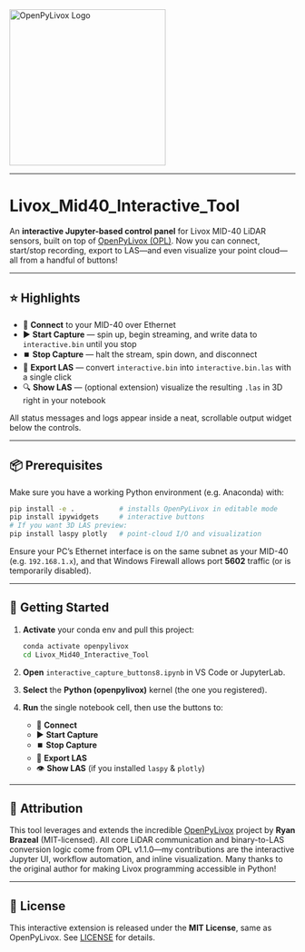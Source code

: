 <img width="275px" src="./images/OPL_logo2_sm.png" alt="OpenPyLivox Logo">

<hr>

# Livox\_Mid40\_Interactive\_Tool

An **interactive Jupyter-based control panel** for Livox MID-40 LiDAR sensors, built on top of [OpenPyLivox (OPL)](https://github.com/ryan-brazeal-ufl/OpenPyLivox). Now you can connect, start/stop recording, export to LAS—and even visualize your point cloud—all from a handful of buttons!

---

## ⭐ Highlights

* 🔌 **Connect** to your MID-40 over Ethernet
* ▶️ **Start Capture** — spin up, begin streaming, and write data to `interactive.bin` until you stop
* ⏹️ **Stop Capture** — halt the stream, spin down, and disconnect
* 📁 **Export LAS** — convert `interactive.bin` into `interactive.bin.las` with a single click
* 🔍 **Show LAS** — (optional extension) visualize the resulting `.las` in 3D right in your notebook

All status messages and logs appear inside a neat, scrollable output widget below the controls.

---

## 📦 Prerequisites

Make sure you have a working Python environment (e.g. Anaconda) with:

```bash
pip install -e .           # installs OpenPyLivox in editable mode
pip install ipywidgets     # interactive buttons
# If you want 3D LAS preview:
pip install laspy plotly   # point-cloud I/O and visualization
```

Ensure your PC’s Ethernet interface is on the same subnet as your MID-40 (e.g. `192.168.1.x`), and that Windows Firewall allows port **5602** traffic (or is temporarily disabled).

---

## 🚀 Getting Started

1. **Activate** your conda env and pull this project:

   ```bash
   conda activate openpylivox
   cd Livox_Mid40_Interactive_Tool
   ```
2. **Open** `interactive_capture_buttons8.ipynb` in VS Code or JupyterLab.
3. **Select** the **Python (openpylivox)** kernel (the one you registered).
4. **Run** the single notebook cell, then use the buttons to:

   * 🔌 **Connect**
   * ▶️ **Start Capture**
   * ⏹️ **Stop Capture**
   * 📁 **Export LAS**
   * 👁️ **Show LAS** (if you installed `laspy` & `plotly`)

---

## 📑 Attribution

This tool leverages and extends the incredible [OpenPyLivox](https://github.com/ryan-brazeal-ufl/OpenPyLivox) project by **Ryan Brazeal** (MIT-licensed). All core LiDAR communication and binary-to-LAS conversion logic come from OPL v1.1.0—my contributions are the interactive Jupyter UI, workflow automation, and inline visualization. Many thanks to the original author for making Livox programming accessible in Python!

---

## 📝 License

This interactive extension is released under the **MIT License**, same as OpenPyLivox. See [LICENSE](./LICENSE) for details.
